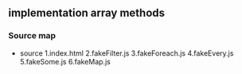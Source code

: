 ## implementation array methods

### Source map

- source
  1.index.html
  2.fakeFilter.js
  3.fakeForeach.js
  4.fakeEvery.js
  5.fakeSome.js
  6.fakeMap.js
